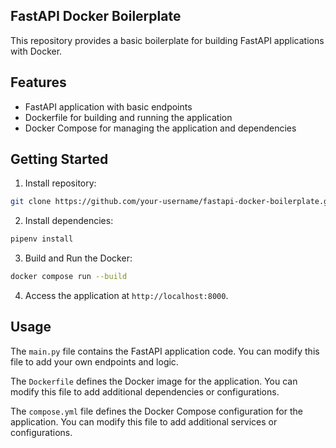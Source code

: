 ## FastAPI Docker Boilerplate

This repository provides a basic boilerplate for building FastAPI applications with Docker.

## Features

- FastAPI application with basic endpoints
- Dockerfile for building and running the application
- Docker Compose for managing the application and dependencies

## Getting Started

1. Install repository:
```bash
git clone https://github.com/your-username/fastapi-docker-boilerplate.git
```

2. Install dependencies:
```bash
pipenv install
```

3. Build and Run the Docker:
```bash
docker compose run --build
```

4. Access the application at `http://localhost:8000`.

## Usage

The `main.py` file contains the FastAPI application code. You can modify this file to add your own endpoints and logic.

The `Dockerfile` defines the Docker image for the application. You can modify this file to add additional dependencies or configurations.

The `compose.yml` file defines the Docker Compose configuration for the application. You can modify this file to add additional services or configurations.